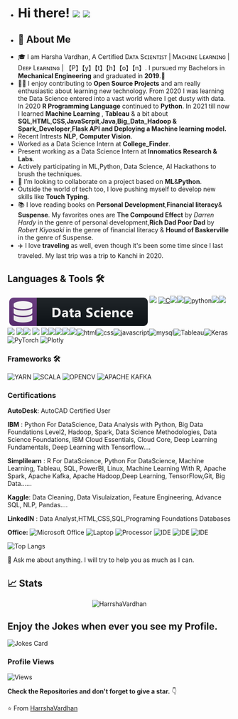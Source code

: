 - # Hi there! <img src="https://media.giphy.com/media/hvRJCLFzcasrR4ia7z/giphy.gif" width="29px"> <img src="https://media.giphy.com/media/WUlplcMpOCEmTGBtBW/giphy.gif" width="30">
- ## 🚀 About Me
- 🎓 I am Harsha Vardhan, A Certified  Dᴀᴛᴀ Sᴄɪᴇɴᴛɪꜱᴛ | Mᴀᴄʜɪɴᴇ Lᴇᴀʀɴɪɴɢ | Dᴇᴇᴘ Lᴇᴀʀɴɪɴɢ | 
【P】【y】【t】【h】【o】【n】. I pursued  my Bachelors in **Mechanical Engineering** and graduated in **2019**.👀
- 👨‍💻 I enjoy contributing to **Open Source Projects** and am really enthusiastic about learning new technology. From 2020 I was learning the Data Science entered into a vast world where I get dusty with data. In 2020 **R Programming Language** continued to **Python**. In 2021 till now I learned **Machine Learning** , **Tableau** & a bit about **SQL**,**HTML**,**CSS**,**JavaScrpit**,**Java**,**Big_Data_Hadoop & Spark_Developer**,**Flask API and Deploying a Machine learning model.**
- Recent Intrests **NLP**, **Computer Vision**.
- Worked as a Data Science Intern at **College_Finder**.
- Present working as a Data Science Intern at **Innomatics Research & Labs**.
- Actively participating in ML,Python, Data Science, AI Hackathons to brush the techniques.
- 💞️ I’m looking to collaborate on a project based on **ML**&**Python**.
- Outside the world of tech too, I love pushing myself to develop new skills like **Touch Typing**.
- 📚 I love reading books on **Personal Development**,**Financial literacy**& **Suspense**. My favorites ones are **The Compound Effect** by *Darren Hardy* in the genre of personal development,**Rich Dad Poor Dad** by *Robert Kiyosaki* in the genre of financial literacy & **Hound of Baskerville** in the genre of Suspense.
- ✈️ I love **traveling** as well, even though it's been some time since I last traveled. My last trip was a trip to Kanchi in 2020.

## Languages & Tools 🛠️
<img src="https://raw.githubusercontent.com/8bithemant/8bithemant/master/svg/dev/misc/datascience.svg" alt="Twitter" style="vertical-align:top; margin:4px"><img src="http://img.shields.io/badge/-Java-F89820?style=flat&logo=java&logoColor=white"> [![C](https://img.shields.io/badge/-A8B9CC?style=flat&logo=c&logoColor=white&link=https://github.com/Quananhle)](https://github.com/Quananhle)<img src="https://img.shields.io/badge/-R-black?style=flat&logo=r&logoColor=5b8cc4"><img src="https://img.shields.io/badge/-Machine%20Learning-102230?style=flat">![python](https://img.shields.io/badge/Python-3776AB?style=for-the-badge&logo=python&logoColor=white)<img src="https://img.shields.io/badge/-Pandas-150458?style=flat&logo=Pandas&link=https://github.com/Quananhle/Python-AWS-TradingAI"><img src="https://img.shields.io/badge/-Numpy-lightgray?style=flat&logo=Numpy&logoColor=white&link=https://github.com/Quananhle/Python-AWS-TradingAI"> <img src="https://img.shields.io/badge/-Scipy-blue?style=flat&logo=Scipy&logoColor=white&link=https://github.com/Quananhle/Python-AWS-TradingAI"> <img src="https://img.shields.io/badge/-Matplotlib-black?style=flat&logo=Matplotlib&logoColor=white&link=https://github.com/Quananhle/Python-AWS-TradingAI"><img src="https://img.shields.io/badge/-Keras-D00000?style=flat&logo=Keras&link=https://github.com/Quananhle/Python-AWS-TradingAI"> <img src="https://img.shields.io/badge/-Tensorflow-gray?style=flat&logo=tensorflow&link=https://github.com/Quananhle/Python-AWS-TradingAI"> <img src="http://img.shields.io/badge/-Git-F1502F?style=flat&logo=git&logoColor=FFFFFF"><img src="http://img.shields.io/badge/-Github-000000?style=flat&logo=github&logoColor=FFFFFF"><img src ="https://img.shields.io/badge/scikit_learn-F7931E?style=for-the-badge&logo=scikit-learn&logoColor=white"><img src ="https://img.shields.io/badge/Jupyter-F37626.svg?&style=for-the-badge&logo=Jupyter&logoColor=white"><img src ="https://img.shields.io/badge/PowerBI-F2C811?style=for-the-badge&logo=Power%20BI&logoColor=white">![html](https://img.shields.io/badge/HTML5-E34F26?style=for-the-badge&logo=html5&logoColor=white)![css](https://img.shields.io/badge/CSS3-1572B6?style=for-the-badge&logo=css3&logoColor=white)![javascript](https://img.shields.io/badge/JavaScript-323330?style=for-the-badge&logo=javascript&logoColor=F7DF1E)![mysql](https://img.shields.io/badge/MySQL-00000F?style=for-the-badge&logo=mysql&logoColor=white)![Tableau](https://img.shields.io/badge/Tableau-E97627?style=for-the-badge&logo=Tableau&logoColor=white)![Keras](https://img.shields.io/badge/Apache_Kafka-231F20?style=for-the-badge&logo=apache-kafka&logoColor=white)![PyTorch](https://img.shields.io/badge/PyTorch-EE4C2C?style=for-the-badge&logo=PyTorch&logoColor=white) ![Plotly](https://img.shields.io/badge/Plotly-239120?style=for-the-badge&logo=plotly&logoColor=white)

### Frameworks 🛠️
![YARN](https://img.shields.io/badge/Yarn-2C8EBB?style=for-the-badge&logo=yarn&logoColor=white9) ![SCALA](https://img.shields.io/badge/Scala-DC322F?style=for-the-badge&logo=scala&logoColor=white) ![OPENCV](https://img.shields.io/badge/OpenCV-27338e?style=for-the-badge&logo=OpenCV&logoColor=white) ![APACHE KAFKA](https://img.shields.io/badge/Apache_Kafka-231F20?style=for-the-badge&logo=apache-kafka&logoColor=white) 

### Certifications 

**AutoDesk**: AutoCAD Certified User

**IBM** : Python For DataScience, Data Analysis with Python, Big Data Foundations Level2, Hadoop, Spark, Data Science Methodologies, Data Science Foundations, IBM Cloud Essentials, Cloud Core, Deep Learning Fundamentals, Deep Learning with Tensorflow....

**Simplilearn** : R For DataScience, Python For DataScience, Machine Learning, Tableau, SQL, PowerBI, Linux, Machine Learning With R, Apache Spark, Apache Kafka, Apache Hadoop,Deep Learning, TensorFlow,Git, Big Data......

**Kaggle**: Data Cleaning, Data Visulaization, Feature Engineering, Advance SQL, NLP, Pandas....

**LinkedIN** : Data Analyst,HTML,CSS,SQL,Programing Foundations Databases

**Office:**
![Microsoft Office](https://img.shields.io/badge/Microsoft_Office-D83B01?style=for-the-badge&logo=microsoft-office&logoColor=white)
![Laptop](https://img.shields.io/badge/dell-laptop-007DB8?style=for-the-badge&logo=dell&logoColor=white)
![Processor](https://img.shields.io/badge/AMD-Radeon_RX_5500-ED1C24?style=for-the-badge&logo=amd&logoColor=white)
![IDE](https://img.shields.io/badge/Visual_Studio_Code-0078D4?style=for-the-badge&logo=visual%20studio%20code&logoColor=white)
![IDE](	https://img.shields.io/badge/Atom-66595C?style=for-the-badge&logo=Atom&logoColor=white)
![IDE](https://img.shields.io/badge/Colab-F9AB00?style=for-the-badge&logo=googlecolab&color=525252)

![Top Langs](https://github-readme-stats.vercel.app/api/top-langs/?username=HarrshaVardhan&hide=TeX&layout=compact)


💬 Ask me about anything. I will try to help you as much as I can.

## 📈 Stats
<p align="center"> <img src="https://github-readme-stats.vercel.app/api?username=HarrshaVardhan&show_icons=true&theme=gotham" alt="HarrshaVardhan" />

## Enjoy the **Jokes** when ever you see my Profile.
![Jokes Card](https://readme-jokes.vercel.app/api)
### Profile Views
![Views](https://komarev.com/ghpvc/?username=HarrshaVardhan)

 **Check the Repositories and don't forget to give a star.** 👇

:star: From [HarrshaVardhan](https://github.com/HarrshaVardhan)
